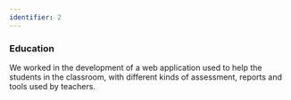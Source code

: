 ```yaml
---
identifier: 2
---
```


### Education

We worked in the development of a web application used to help the students in the classroom, with  different kinds of assessment, reports and tools used by teachers.